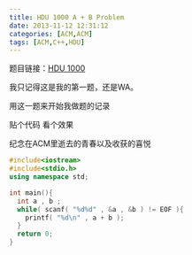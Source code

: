 ```yaml
---
title: HDU 1000 A + B Problem
date: 2013-11-12 12:31:12
categories: [ACM,ACM]
tags: [ACM,C++,HDU]
---
```


题目链接：[HDU 1000](http://acm.hdu.edu.cn/showproblem.php?pid=1000)  

我只记得这是我的第一题，还是WA。  

用这一题来开始我做题的记录  

贴个代码  看个效果  

纪念在ACM里逝去的青春以及收获的喜悦  
<!-- more -->
```C++
#include<iostream>
#include<stdio.h>
using namespace std;

int main(){
  int a , b ;
  while( scanf( "%d%d" , &a , &b ) != EOF ){
    printf( "%d\n" , a + b );
  }
  return 0;
}
```
